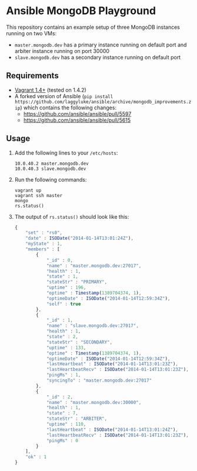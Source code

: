 Ansible MongoDB Playground
==========================

This repository contains an example setup of three MongoDB instances
running on two VMs:

* `master.mongodb.dev` has a primary instance running on default port
and arbiter instance running on port 30000
* `slave.mongodb.dev` has a secondary instance running on default port

Requirements
------------

* [Vagrant 1.4+](http://www.vagrantup.com/downloads.html) (tested on 1.4.2)
* A forked version of Ansible (`pip install https://github.com/laggyluke/ansible/archive/mongodb_improvements.zip`) which contains the following changes:
    * https://github.com/ansible/ansible/pull/5597
    * https://github.com/ansible/ansible/pull/5615

Usage
-----

1. Add the following lines to your `/etc/hosts`:

    ```
    10.0.40.2 master.mongodb.dev
    10.0.40.3 slave.mongodb.dev
    ```

2. Run the following commands:

    ```
    vagrant up
    vagrant ssh master
    mongo
    rs.status()
    ```

3. The output of `rs.status()` should look like this:

    ```javascript
    {
        "set" : "rs0",
        "date" : ISODate("2014-01-14T13:01:24Z"),
        "myState" : 1,
        "members" : [
            {
                "_id" : 0,
                "name" : "master.mongodb.dev:27017",
                "health" : 1,
                "state" : 1,
                "stateStr" : "PRIMARY",
                "uptime" : 196,
                "optime" : Timestamp(1389704374, 1),
                "optimeDate" : ISODate("2014-01-14T12:59:34Z"),
                "self" : true
            },
            {
                "_id" : 1,
                "name" : "slave.mongodb.dev:27017",
                "health" : 1,
                "state" : 2,
                "stateStr" : "SECONDARY",
                "uptime" : 133,
                "optime" : Timestamp(1389704374, 1),
                "optimeDate" : ISODate("2014-01-14T12:59:34Z"),
                "lastHeartbeat" : ISODate("2014-01-14T13:01:23Z"),
                "lastHeartbeatRecv" : ISODate("2014-01-14T13:01:23Z"),
                "pingMs" : 1,
                "syncingTo" : "master.mongodb.dev:27017"
            },
            {
                "_id" : 2,
                "name" : "master.mongodb.dev:30000",
                "health" : 1,
                "state" : 7,
                "stateStr" : "ARBITER",
                "uptime" : 110,
                "lastHeartbeat" : ISODate("2014-01-14T13:01:24Z"),
                "lastHeartbeatRecv" : ISODate("2014-01-14T13:01:23Z"),
                "pingMs" : 0
            }
        ],
        "ok" : 1
    }
    ```
